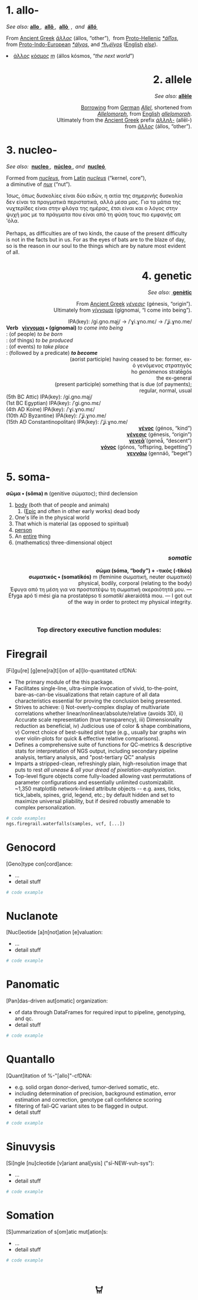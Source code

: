 
<h1 id="firstHeading"- class="firstHeading" lang="en">1. allo-</h1>
<div align="left">
<i>See also: </i> <b><a href="https://www.google.com/search?rls=en&q=allo" title="allo">allo </a></b>,  <b><a href="https://en.wiktionary.org/wiki/alla-#Irish" title="allô">allô </a></b>,  <b><a href="https://en.wiktionary.org/wiki/άλλος#Greek" title="allò">allò </a></b> <span class="serial-comma">, </span> <i><span class="serial-and">and </span></i> <b><a href="https://en.wiktionary.org/wiki/Reconstruction:Proto-Indo-European/h₂élyos" title="álló">álló </a></b>
<p>From <span class="etyl"><a href="https://en.wikipedia.org/wiki/Ancient_Greek_language" class="extiw" title="w:Ancient Greek language">Ancient Greek</a></span> <i class="polytonic mention" lang="grc" xml:lang="grc"><a href="https://www.google.com/search?rls=en&q=%E1%BC%84%CE%BB%CE%BB%CE%BF%CF%82#Ancient_Greek" title="ἄλλος">ἄλλος</a></i> <span class="mention-gloss-paren">(</span><span lang="" class="tr mention-tr" xml:lang="">állos</span>, <span class="mention-gloss-double-quote">“</span><span class="mention-gloss">other</span><span class="mention-gloss-double-quote">”</span><span class="mention-gloss-paren">)</span>,  from <span class="etyl"><a href="https://en.wikipedia.org/wiki/Proto-Greek_language" class="extiw" title="w:Proto-Greek language">Proto-Hellenic</a></span> <i class="Latinx mention" lang="grk-pro" xml:lang="grk-pro"><a href="https://www.google.com/search?rls=en&q=%C3%A1%C4%BE%C4%BEos" title="Reconstruction:Proto-Hellenic/áľľos">*áľľos</a></i>,  <br>from <span class="etyl"><a href="https://en.wikipedia.org/wiki/Proto-Indo-European_language" class="extiw" title="w:Proto-Indo-European language">Proto-Indo-European</a></span> <i class="Latinx mention" lang="ine-pro" xml:lang="ine-pro"><a href="https://www.google.com/search?rls=en&q=%C3%A1lyos" class="mw-redirect" title="Reconstruction:Proto-Indo-European/ályos">*ályos</a></i>, and <i class="Latinx mention" lang="ine-pro" xml:lang="ine-pro"><a href="https://en.wiktionary.org/wiki/Reconstruction:Proto-Indo-European/h₂élyos" title="Reconstruction:Proto-Indo-European/h₂élyos">*h₂élyos</a></i> (<span class="etyl"><a href="https://en.wikipedia.org/wiki/English_language" class="extiw" title="w:English language">English</a></span> <i class="Latn mention" lang="en" xml:lang="en"><a href="https://en.wikipedia.org/wiki/else#English" title="else">else</a></i>).</p>
<li><span class="Grek" lang="el" xml:lang="el"><a href="/wiki/%CE%AC%CE%BB%CE%BB%CE%BF%CF%82#Greek" title="άλλος">άλλος</a> <a href="/wiki/%CE%BA%CF%8C%CF%83%CE%BC%CE%BF%CF%82#Greek" title="κόσμος">κόσμος</a></span>&nbsp;<span class="gender"><abbr title="masculine gender">m</abbr></span> <span class="mention-gloss-paren">(</span><span lang="" class="tr" xml:lang="">állos kósmos</span>, <span class="mention-gloss-double-quote">“</span><span class="mention-gloss"><i>the next world</i></span><span class="mention-gloss-double-quote">”</span><span class="mention-gloss-paren">)</span></li>
</div>

<h1 id="firstHeading" class="firstHeading" lang="en" align="right">2. allele</h1>
<div align="right">
<i>See also:</i> <b><a href="ttps://www.google.com/search?rls=en&q=all%C3%A8le" title="allèle">allèle</a></b>
<p><a href="/wiki/Appendix:Glossary#loanword" title="Appendix:Glossary">Borrowing</a> from <span class="etyl"><a href="https://en.wikipedia.org/wiki/German_language" class="extiw" title="w:German language">German</a></span> <i class="Latn mention" lang="de" xml:lang="de"><a href="ttps://www.google.com/search?rls=en&q=Allel&amp;action=edit&amp;redlink=1" class="new" title="Allel (page does not exist)">Allel</a></i>, shortened from <br><i class="Latn mention" lang="de" xml:lang="de"><a href="/w/index.php?title=Allelomorph&amp;action=edit&amp;redlink=1" class="new" title="Allelomorph (page does not exist)">Allelomorph</a></i>, from <span class="etyl"><a href="https://en.wikipedia.org/wiki/English_language" class="extiw" title="w:English language">English</a></span> <i class="Latn mention" lang="en" xml:lang="en"><a href="https://www.google.com/search?rls=en&q=allelomorph#English" title="allelomorph">allelomorph</a></i>. <br>Ultimately from the <span class="etyl"><a href="https://en.wikipedia.org/wiki/Ancient_Greek_language" class="extiw" title="w:Ancient Greek language">Ancient Greek</a></span> prefix <i class="polytonic mention" lang="grc" xml:lang="grc"><a href="https://www.google.com/search?rls=en&q=%E1%BC%80%CE%BB%CE%BB%CE%B7%CE%BB-&amp;action=edit&amp;redlink=1" class="new" title="ἀλληλ- (page does not exist)">ἀλληλ-</a></i> <span class="mention-gloss-paren">(</span><span lang="" class="tr mention-tr" xml:lang="">allēl-</span><span class="mention-gloss-paren">)</span> <br>from <i class="polytonic mention" lang="grc" xml:lang="grc"><a href="https://www.google.com/search?rls=en&q=%E1%BC%84%CE%BB%CE%BB%CE%BF%CF%82#Ancient_Greek" title="ἄλλος">ἄλλος</a></i> <span class="mention-gloss-paren">(</span><span lang="" class="tr mention-tr" xml:lang="">állos</span>, <span class="mention-gloss-double-quote">“</span><span class="mention-gloss">other</span><span class="mention-gloss-double-quote">”</span><span class="mention-gloss-paren">)</span>.</p>
</div>

<h1 id="firstHeading" class="firstHeading" lang="en">3. nucleo-</h1>
<div align="left">
<i>See also: </i> <b><a href="https://en.wiktionary.org/wiki/Category:English_words_prefixed_with_nucleo-" title="nucleo">nucleo </a></b>,  <b><a href="https://www.google.com/search?rls=en&q=n%C3%BAcleo" title="núcleo">núcleo </a></b><span class="serial-comma">,</span> <i><span class="serial-and">and </span></i> <b><a href="https://www.google.com/search?rls=en&q=nucle%C3%B3" title="nucleó">nucleó </a></b>
<p>Formed from <i class="Latn mention" lang="en" xml:lang="en"><a href="https://www.google.com/search?rls=en&q=nucleus#English" title="nucleus">nucleus</a></i>, from <span class="etylcleanup"><span class="etyl"><a href="https://en.wikipedia.org/wiki/Latin_language" class="extiw" title="w:Latin language">Latin</a></span></span> <i class="Latn mention" lang="la" xml:lang="la"><a href="https://www.google.com/search?rls=en&q=nucleus#Latin" title="nucleus">nucleus</a></i> <span class="mention-gloss-paren">(</span><span class="mention-gloss-double-quote">“</span><span class="mention-gloss">kernel, core</span><span class="mention-gloss-double-quote">”</span><span class="mention-gloss-paren">)</span>, <br>a diminutive of <i class="Latn mention" lang="la" xml:lang="la"><a href="https://en.wiktionary.org/wiki/nux" title="nux">nux</a></i> <span class="mention-gloss-paren">(</span><span class="mention-gloss-double-quote">“</span><span class="mention-gloss">nut</span><span class="mention-gloss-double-quote">”</span><span class="mention-gloss-paren">)</span>.</p>
Ίσως, όπως δυσκολίες είναι δύο ειδών, η αιτία της σημερινής δυσκολία δεν είναι τα πραγματικά περιστατικά, αλλά μέσα μας. Για τα μάτια της νυχτερίδες είναι στην φλόγα της ημέρας, έτσι είναι και ο λόγος στην ψυχή μας με τα πράγματα που είναι από τη φύση τους πιο εμφανής απ 'όλα. <br><br>Perhaps, as difficulties are of two kinds, the cause of the present difficulty is not in the facts but in us. For as the eyes of bats are to the blaze of day, so is the reason in our soul to the things which are by nature most evident of all.
</div>

<h1 id="firstHeading" class="firstHeading" lang="en" align="right">4. genetic</h1>
<div align="right">
<i>See also:</i> <b><a href="https://www.google.com/search?rls=en&q=gen%C3%A8tic" title="genètic"> genètic</a></b>
<p>From <span class="etylcleanup"><span class="etyl"><a href="https://en.wikipedia.org/wiki/Ancient_Greek_language" class="extiw" title="w:Ancient Greek language">Ancient Greek</a></span></span> <i class="polytonic mention" lang="grc" xml:lang="grc"><a href="https://www.google.com/search?rls=en&q=%CE%B3%CE%AD%CE%BD%CE%B5%CF%83%CE%B9%CF%82#Ancient_Greek" title="γένεσις">γένεσις</a></i> <span class="mention-gloss-paren">(</span><span lang="" class="tr mention-tr" xml:lang="">génesis</span>, <span class="mention-gloss-double-quote">“</span><span class="mention-gloss">origin</span><span class="mention-gloss-double-quote">”</span><span class="mention-gloss-paren">)</span>. <br>Ultimately from <i class="polytonic mention" lang="grc" xml:lang="grc"><a href="https://www.google.com/search?rls=en&q=%CE%B3%CE%AF%CE%B3%CE%BD%CE%BF%CE%BC%CE%B1%CE%B9#Ancient_Greek" title="γίγνομαι">γίγνομαι</a></i> <span class="mention-gloss-paren">(</span><span lang="" class="tr mention-tr" xml:lang="">gígnomai</span>,
<span class="mention-gloss-double-quote">“</span><span class="mention-gloss">I come into being</span><span class="mention-gloss-double-quote">”</span><span class="mention-gloss-paren">)</span>.</p>
IPA(key): /ɡí.ɡno.ma͜i/ → /ˈɣi.ɣno.mɛ/ → /ˈʝi.ɣno.me/ <br>
</div>
<div align="left">
<b>Verb   <a href="https://www.google.com/search?rls=en&q=γίγνομαι">γίγνομαι</a> • (gígnomai) </b> <i>to come into being</i><br>
: (of people) <i>to be born</i><br>
: (of things) <i>to be produced</i><br>
: (of events) <i>to take place</i><br>
: (followed by a predicate) <i><b>to become</b></i>
</div>
<div align="right">
(aorist participle) having ceased to be: former, ex-<br>
ὁ γενόμενος στρατηγός<br>
ho <i>genóme</i>nos stratēgós<br>
the ex-general<br>
(present participle) something that is due (of payments);<br>
regular, normal, usual
</div>
<div align="left">
(5th BC Attic) IPA(key): /ɡí.ɡno.ma͜i/ <br>
(1st BC Egyptian) IPA(key): /ˈɡi.ɡno.mɛ/ <br>
(4th AD Koine) IPA(key): /ˈɣi.ɣno.mɛ/ <br>
(10th AD Byzantine) IPA(key): /ˈʝi.ɣno.me/ <br>
(15th AD Constantinopolitan) IPA(key): /ˈʝi.ɣno.me/ <br>
</div>
<div align="right">
<b><a href="https://www.google.com/search?rls=en&q=γένος">γένος</a></b> (génos, “kind”)<br>
<b><a href="https://www.google.com/search?rls=en&q=γένεσις">γένεσις</a></b> (génesis, “origin”)<br>
<b><a href="https://www.google.com/search?rls=en&q=γενεᾱ́">γενεᾱ́</a></b> (geneā́, “descent”)<br>
<b><a href="https://www.google.com/search?rls=en&q=γόνος">γόνος</a></b> (gónos, “offspring, begetting”)<br>
<b><a href="https://www.google.com/search?rls=en&q=γεννάω">γεννάω</a></b> (gennáō, “beget”)
</div>
<div align="left">
<h1> 5. soma-</h1>
<b>σῶμα • (sôma) n</b> (genitive σώματος); third declension<br>
<ol>
<li><a href="/wiki/body" title="body">body</a> (both that of people and animals)
<ol>
<li><span class="ib-brac">(</span><span class="ib-content"><a href="https://en.wikipedia.org/wiki/Homeric_Greek" class="extiw" title="w:Homeric Greek">Epic</a> and often in other early works</span><span class="ib-brac">)</span> dead body</li>
</ol>
</li>
<li>One's life in the physical world</li>
<li>That which is material (as opposed to spiritual)</li>
<li><a href="https://en.wikipedia.org/wiki/person" title="person">person</a></li>
<li>An <a href="https://en.wikipedia.org/wiki/entire" title="entire">entire</a> thing</li>
<li><span class="ib-brac">(</span><span class="ib-content">mathematics</span><span class="ib-brac">)</span> three-dimensional object</li>
</ol>
</div>
<div align="right">
<h3><i>somatic</i></h3>
<b>σώμα (sóma, “body”) + -τικός (-tikós)</b><br>
<b>σωματικός • (somatikós)</b> m (feminine σωματική, neuter σωματικό)
physical, bodily, corporal (relating to the body)<br>
Έφυγα από τη μέση για να προστατέψω τη σωματική ακεραιότητά μου. ― Éfyga apó ti mési gia na prostatépso ti <i>somatikí</i> akeraiótitá mou. ― I got out of the way in order to protect my physical integrity.
</div>
<br>

<br>

<h3 align="center"> Top directory executive function modules: </h3>


# Firegrail
[Fi]gu[re] [g]ene[ra]t[i]on of a[l]lo-quantitated cfDNA:

* The primary module of the this package.
* Facilitates single-line, ultra-simple invocation of vivid, to-the-point, bare-as-can-be visualizations that retain capture of all data characteristics essential for proving the conclusion being presented.
* Strives to achieve: i) Not-overly-complex display of multivariate correlations whether linear/nonlinear/absolute/relative (avoids 3D), ii) Accurate scale representation (true transparency), iii) Dimensionality reduction as beneficial, iv) Judicious use of color & shape combinations, v) Correct choice of best-suited plot type (e.g., usually bar graphs win over violin-plots for quick & effective relative comparisons).
* Defines a comprehensive suite of functions for QC-metrics & descriptive stats for interpretation of NGS output, including secondary pipeline analysis, tertiary analysis, and "post-tertiary QC" analysis
* Imparts a stripped-clean, refreshingly plain, high-resolution image that puts to rest <i>all unease & all your dread of pixelation-asphyxiation</i>.
* Top-level figure objects come fully-loaded allowing vast permutations of parameter configurations and essentially unlimited customizabilit. ~1,350 matplotlib network-linked attribute objects -- e.g. axes, ticks, tick_labels, spines, grid, legend, etc.; by default hidden and set to maximize universal pliability, but if desired robustly amenable to complex personalization.

~~~ python
# code examples
ngs.firegrail.waterfalls(samples, vcf, [...])
~~~


# Genocord
[Geno]type con[cord]ance:

* ...
* detail stuff

~~~ py
# code example
~~~

# Nuclanote
[Nucl]eotide [a]n[not]ation [e]valuation:

* ...
* detail stuff

~~~ py
# code example
~~~

# Panomatic
[Pan]das-driven aut[omatic] organization:

* of data through DataFrames for required input to pipeline, genotyping, and qc.
* detail stuff

~~~ py
# code example
~~~

# Quantallo
[Quant]itation of %-"[allo]"-cfDNA:

* e.g. solid organ donor-derived, tumor-derived somatic, etc.
* including determination of precision, background estimation, error estimation and correction, genotype call confidence scoring
* filtering of fail-QC variant sites to be flagged in output.
* detail stuff

~~~ py
# code example
~~~

# Sinuvysis
[Si]ngle [nu]cleotide [v]ariant anal[ysis] ("sī-NEW-vuh-sys"):

* ...
* detail stuff

~~~ py
# code example
~~~

# Somation
[S]ummarization of s[om]atic mut[ation]s:

* ...
* detail stuff

~~~ py
# code example
~~~

<br>

<div align="center">

<h2> 𐃠 </h2>

</div>
